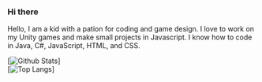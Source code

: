 ### Hi there
Hello, I am a kid with a pation for coding and game design. I love to work on my Unity games and make small projects in Javascript.
I know how to code in Java, C#, JavaScript, HTML, and CSS.

[![Github Stats](https://github-readme-stats.vercel.app/api?username=Kale-Ko&count_private=true&show_icons=true&theme=gruvbox&border_radius=12&include_all_commits=true&custom_title=Kale%20Ko%27s%20Stats&hide=prs,stars,issues)]
\
[![Top Langs](https://github-readme-stats.vercel.app/api/top-langs?username=Kale-Ko&hide=html,css&layout=compact&custom_title=Kale%20Ko%27s%20Top%20Languages&theme=gruvbox&border_radius=12)]
